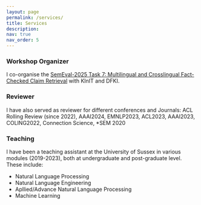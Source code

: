 ```yaml
---
layout: page
permalink: /services/
title: Services
description:
nav: true
nav_order: 5
---
```


### Workshop Organizer
I co-organise the [SemEval-2025 Task 7: Multilingual and Crosslingual Fact-Checked Claim Retrieval](https://kinit-sk.github.io/semeval_2025/) with KInIT and DFKI.

### Reviewer
I have also served as reviewer for different conferences and Journals:
ACL Rolling Review (since 2022), AAAI2024, EMNLP2023, ACL2023, AAAI2023, COLING2022, Connection Science, \*SEM 2020

### Teaching
I have been a teaching assistant at the University of Sussex in various modules (2019-2023), both at undergraduate and post-graduate level. These include:
- Natural Language Processing
- Natural Language Engineering
- Apllied/Advance Natural Language Processing
- Machine Learning 